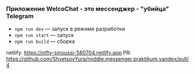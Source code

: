 ### Приложение WelcoChat - это мессенджер - "убийца" Telegram

- `npm run dev` — запуск в режиме разработки
- `npm run start` — запуск
- `npm run build` — сборка

netlify: https://nifty-sinoussi-580704.netlify.app
PR: https://github.com/ShvetsovYura/middle.messenger.praktikum.yandex/pull/4
